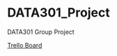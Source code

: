 # DATA301_Project
DATA301 Group Project

[Trello Board](https://trello.com/b/PmHPX9nC/data301project)
